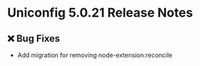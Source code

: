 # Uniconfig 5.0.21 Release Notes 
 
## :x: Bug Fixes 
 
 - Add migration for removing node-extension:reconcile
 
